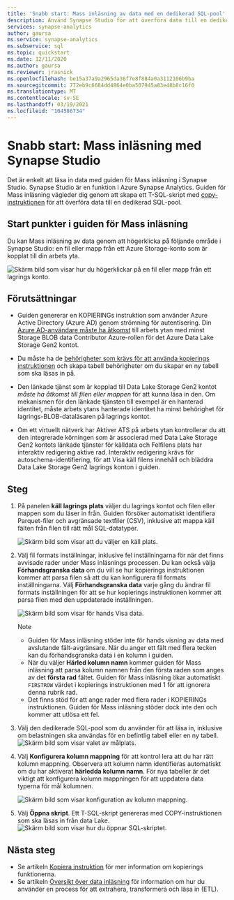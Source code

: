 ```yaml
---
title: 'Snabb start: Mass inläsning av data med en dedikerad SQL-pool'
description: Använd Synapse Studio för att överföra data till en dedikerad SQL-pool i Azure Synapse Analytics.
services: synapse-analytics
author: gaursa
ms.service: synapse-analytics
ms.subservice: sql
ms.topic: quickstart
ms.date: 12/11/2020
ms.author: gaursa
ms.reviewer: jrasnick
ms.openlocfilehash: be15a37a9a2965da36f7e8f884a0a3112106b9ba
ms.sourcegitcommit: 772eb9c6684dd4864e0ba507945a83e48b8c16f0
ms.translationtype: MT
ms.contentlocale: sv-SE
ms.lasthandoff: 03/19/2021
ms.locfileid: "104586734"
---
```

# <a name="quickstart-bulk-loading-with-synapse-studio"></a>Snabb start: Mass inläsning med Synapse Studio

Det är enkelt att läsa in data med guiden för Mass inläsning i Synapse Studio. Synapse Studio är en funktion i Azure Synapse Analytics. Guiden för Mass inläsning vägleder dig genom att skapa ett T-SQL-skript med [copy-instruktionen](/sql/t-sql/statements/copy-into-transact-sql?view=azure-sqldw-latest&preserve-view=true) för att överföra data till en dedikerad SQL-pool. 

## <a name="entry-points-to-the-bulk-load-wizard"></a>Start punkter i guiden för Mass inläsning

Du kan Mass inläsning av data genom att högerklicka på följande område i Synapse Studio: en fil eller mapp från ett Azure Storage-konto som är kopplat till din arbets yta.

![Skärm bild som visar hur du högerklickar på en fil eller mapp från ett lagrings konto.](./sql/media/bulk-load/bulk-load-entry-point-0.png)

## <a name="prerequisites"></a>Förutsättningar

- Guiden genererar en KOPIERINGs instruktion som använder Azure Active Directory (Azure AD) genom strömning för autentisering. Din [Azure AD-användare måste ha åtkomst](./sql-data-warehouse/quickstart-bulk-load-copy-tsql-examples.md#d-azure-active-directory-authentication) till arbets ytan med minst Storage BLOB data Contributor Azure-rollen för det Azure Data Lake Storage Gen2 kontot. 

- Du måste ha de [behörigheter som krävs för att använda kopierings instruktionen](/sql/t-sql/statements/copy-into-transact-sql?view=azure-sqldw-latest&preserve-view=true#permissions) och skapa tabell behörigheter om du skapar en ny tabell som ska läsas in på.

- Den länkade tjänst som är kopplad till Data Lake Storage Gen2 kontot *måste ha åtkomst till filen eller mappen* för att kunna läsa in den. Om mekanismen för den länkade tjänsten till exempel är en hanterad identitet, måste arbets ytans hanterade identitet ha minst behörighet för lagrings-BLOB-dataläsaren på lagrings kontot.

- Om ett virtuellt nätverk har Aktiver ATS på arbets ytan kontrollerar du att den integrerade körningen som är associerad med Data Lake Storage Gen2 kontots länkade tjänster för källdata och Felfilens plats har interaktiv redigering aktive rad. Interaktiv redigering krävs för autoschema-identifiering, för att Visa käll filens innehåll och bläddra Data Lake Storage Gen2 lagrings konton i guiden.

## <a name="steps"></a>Steg

1. På panelen **käll lagrings plats** väljer du lagrings kontot och filen eller mappen som du läser in från. Guiden försöker automatiskt identifiera Parquet-filer och avgränsade textfiler (CSV), inklusive att mappa käll fälten från filen till rätt mål SQL-datatyper. 

   ![Skärm bild som visar att du väljer en käll plats.](./sql/media/bulk-load/bulk-load-source-location.png)

2. Välj fil formats inställningar, inklusive fel inställningarna för när det finns avvisade rader under Mass inläsnings processen. Du kan också välja **Förhandsgranska data** om du vill se hur kopierings instruktionen kommer att parsa filen så att du kan konfigurera fil formats inställningarna. Välj **Förhandsgranska data** varje gång du ändrar fil formats inställningen för att se hur kopierings instruktionen kommer att parsa filen med den uppdaterade inställningen.

   ![Skärm bild som visar för hands Visa data.](./sql/media/bulk-load/bulk-load-file-format-settings-preview-data.png) 

   > [!NOTE]  
   >
   > - Guiden för Mass inläsning stöder inte för hands visning av data med avslutande fält-avgränsare. När du anger ett fält med flera tecken kan du förhandsgranska data i en kolumn i guiden. 
   > - När du väljer **Härled kolumn namn** kommer guiden för Mass inläsning att parsa kolumn namnen från den första raden som anges av det **första rad** fältet. Guiden för Mass inläsning ökar automatiskt `FIRSTROW` värdet i kopierings instruktionen med 1 för att ignorera denna rubrik rad. 
   > - Det finns stöd för att ange rader med flera rader i KOPIERINGs instruktionen. Guiden för Mass inläsning stöder dock inte den och kommer att utlösa ett fel.

3. Välj den dedikerade SQL-pool som du använder för att läsa in, inklusive om belastningen ska användas för en befintlig tabell eller en ny tabell.
   ![Skärm bild som visar valet av målplats.](./sql/media/bulk-load/bulk-load-target-location.png)
4. Välj **Konfigurera kolumn mappning** för att kontrol lera att du har rätt kolumn mappning. Observera att kolumn namn identifieras automatiskt om du har aktiverat **härledda kolumn namn**. För nya tabeller är det viktigt att konfigurera kolumn mappningen för att uppdatera data typerna för mål kolumnen.

   ![Skärm bild som visar konfiguration av kolumn mappning.](./sql/media/bulk-load/bulk-load-target-location-column-mapping.png)
5. Välj **Öppna skript**. Ett T-SQL-skript genereras med COPY-instruktionen som ska läsas in från data Lake.
   ![Skärm bild som visar hur du öppnar SQL-skriptet.](./sql/media/bulk-load/bulk-load-target-final-script.png)

## <a name="next-steps"></a>Nästa steg

- Se artikeln [Kopiera instruktion](/sql/t-sql/statements/copy-into-transact-sql?view=azure-sqldw-latest&preserve-view=true#syntax) för mer information om kopierings funktionerna.
- Se artikeln [Översikt över data inläsning](./sql-data-warehouse/design-elt-data-loading.md#what-is-elt) för information om hur du använder en process för att extrahera, transformera och läsa in (ETL).
